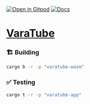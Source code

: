 [![Open in Gitpod](https://img.shields.io/badge/Open_in-Gitpod-white?logo=gitpod)](https://gitpod.io/#FOLDER=varatube/https://github.com/gear-foundation/dapps)
[![Docs](https://img.shields.io/github/actions/workflow/status/gear-foundation/dapps/contracts.yml?logo=rust&label=docs)](https://dapps.gear.rs/varatube_io)

# [VaraTube](https://wiki.gear-tech.io/docs/examples/Infra/varatube)

### 🏗️ Building

```sh
cargo b -r -p "varatube-wasm"
```

### ✅ Testing

```sh
cargo t -r -p "varatube-app"
```
